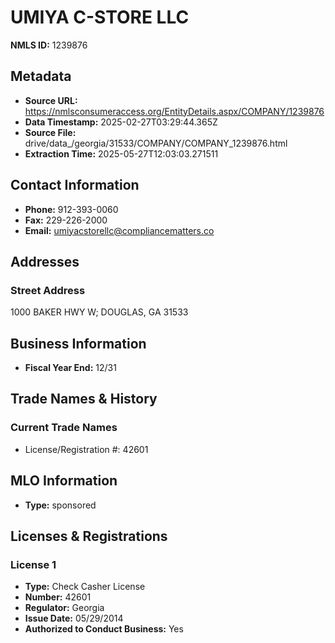 # UMIYA C-STORE LLC

**NMLS ID:** 1239876

## Metadata
- **Source URL:** https://nmlsconsumeraccess.org/EntityDetails.aspx/COMPANY/1239876
- **Data Timestamp:** 2025-02-27T03:29:44.365Z
- **Source File:** drive/data_/georgia/31533/COMPANY/COMPANY_1239876.html
- **Extraction Time:** 2025-05-27T12:03:03.271511

## Contact Information
- **Phone:** 912-393-0060
- **Fax:** 229-226-2000
- **Email:** umiyacstorellc@compliancematters.co

## Addresses
### Street Address
1000 BAKER HWY W; DOUGLAS, GA 31533

## Business Information
- **Fiscal Year End:** 12/31

## Trade Names & History
### Current Trade Names
- License/Registration #: 42601

## MLO Information
- **Type:** sponsored

## Licenses & Registrations

### License 1
- **Type:** Check Casher License
- **Number:** 42601
- **Regulator:** Georgia
- **Issue Date:** 05/29/2014
- **Authorized to Conduct Business:** Yes
